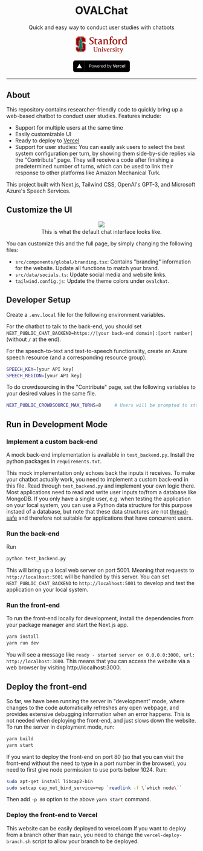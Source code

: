 <p align="center">
    <h1 align="center"><b>OVALChat</b></h1>
    <p align="center">Quick and easy way to conduct user studies with chatbots</p>
    <p align="center">
        <a href="https://stanford.edu" target="_blank">
            <img src="./public/img/logos/stanford/university.png" width="140px" alt="Stanford University" />
        </a>
    </p>
    <p align="center" style="align: center;">
        <a href="https://vercel.com/?utm_source=[stanford-oval]&utm_campaign=oss" target="_blank">
            <img src="./public/img/logos/vercel/powered-by.svg" width="150px" alt="Powered by Vercel" />
        </a>
    </p>
</p>

<hr />


## About

This repository contains researcher-friendly code to quickly bring up a web-based chatbot to conduct user studies.
Features include:
- Support for multiple users at the same time
- Easily customizable UI
- Ready to deploy to [Vercel](https://vercel.com/)
- Support for user studies: You can easily ask users to select the best system configuration per turn, by showing them side-by-side replies via the "Contribute" page. They will receive a code after finishing a predetermined number of turns, which can be used to link their response to other platforms like Amazon Mechanical Turk.

This project built with Next.js, Tailwind CSS, OpenAI's GPT-3, and Microsoft Azure's Speech Services.

## Customize the UI

<p align="center">
    <img src="https://user-images.githubusercontent.com/60150701/227457109-82c5e33e-8c17-4a10-82bf-acbbd87857fb.png" height="300"/>
    <br>
    This is what the default chat interface looks like.
</p>

You can customize this and the full page, by simply changing the following files:
- `src/components/global/branding.tsx`: Contains "branding" information for the website. Update all functions to match your brand.
- `src/data/socials.ts`: Update social media and website links.
- `tailwind.config.js`: Update the theme colors under `ovalchat`.


## Developer Setup

Create a `.env.local` file for the following environment variables. 

For the chatbot to talk to the back-end, you should set `NEXT_PUBLIC_CHAT_BACKEND=https://[your back-end domain]:[port number]` (without `/` at the end).

For the speech-to-text and text-to-speech functionality, create an Azure speech resource (and a corresponding resource group).

```bash
SPEECH_KEY=[your API key]
SPEECH_REGION=[your API key]
```

To do crowdsourcing in the "Contribute" page, set the following variables to your desired values in the same file.
```bash
NEXT_PUBLIC_CROWDSOURCE_MAX_TURNS=8     # Users will be prompted to stop after this many turns
```

## Run in Development Mode
### Implement a custom back-end
A mock back-end implementation is available in `test_backend.py`. Install the python packages in `requirements.txt`.

This mock implementation only echoes back the inputs it receives. To make your chatbot actually work, you need to implement a custom back-end in this file. Read through `test_backend.py` and implement your own logic there. Most applications need to read and write user inputs to/from a database like MongoDB. If you only have a single user, e.g. when testing the application on your local system, you can use a Python data structure for this purpose instaed of a database, but note that these data structures are not [thread-safe](https://en.wikipedia.org/wiki/Thread_safety) and therefore not suitable for applications that have concurrent users.

### Run the back-end
Run

```bash
python test_backend.py
```
This will bring up a local web server on port 5001. Meaning that requests to `http://localhost:5001` will be handled by this server.
You can set `NEXT_PUBLIC_CHAT_BACKEND` to `http://localhost:5001` to develop and test the application on your local system.

### Run the front-end
To run the front-end locally for development, install the dependencies from your package manager and start the Next.js app.

```bash
yarn install
yarn run dev
```
You will see a message like `ready - started server on 0.0.0.0:3000, url: http://localhost:3000`. This means that you can access the website via a web browser by visiting http://localhost:3000.

## Deploy the front-end
So far, we have been running the server in "development" mode, where changes to the code automatically refreshes any open webpage, and provides extensive debugging information when an error happens. This is not needed when deploying the front-end, and just slows down the website. To run the server in deployment mode, run:
```bash
yarn build
yarn start
```
If you want to deploy the front-end on port 80 (so that you can visit the front-end without the need to type in a port number in the browser), you need to first give node permission to use ports below 1024. Run:
```bash
sudo apt-get install libcap2-bin
sudo setcap cap_net_bind_service=+ep `readlink -f \`which node\``
```
Then add `-p 80` option to the above `yarn start` command.

### Deploy the front-end to Vercel
This website can be easily deployed to vercel.com
If you want to deploy from a branch other than `main`, you need to change the `vercel-deploy-branch.sh` script to allow your branch to be deployed.